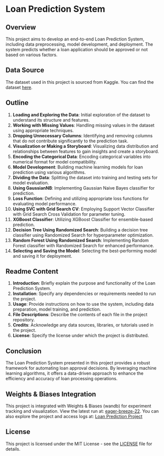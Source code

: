 # Loan Prediction System

## Overview

This project aims to develop an end-to-end Loan Prediction System, including data preprocessing, model development, and deployment. The system predicts whether a loan application should be approved or not based on various factors.

## Data Source

The dataset used in this project is sourced from Kaggle. You can find the dataset [here](https://www.kaggle.com/datasets/burak3ergun/loan-data-set).

## Outline

1. **Loading and Exploring the Data**: Initial exploration of the dataset to understand its structure and features.
2. **Working with Missing Values**: Handling missing values in the dataset using appropriate techniques.
3. **Dropping Unnecessary Columns**: Identifying and removing columns that do not contribute significantly to the prediction task.
4. **Visualization or Making a Storyboard**: Visualizing data distribution and relationships between features to gain insights and create a storyboard.
5. **Encoding the Categorical Data**: Encoding categorical variables into numerical format for model compatibility.
6. **Model Development**: Building machine learning models for loan prediction using various algorithms.
7. **Dividing the Data**: Splitting the dataset into training and testing sets for model evaluation.
8. **Using GaussianNB**: Implementing Gaussian Naive Bayes classifier for prediction.
9. **Loss Function**: Defining and utilizing appropriate loss functions for evaluating model performance.
10. **Using SVC with Grid Search CV**: Employing Support Vector Classifier with Grid Search Cross Validation for parameter tuning.
11. **XGBoost Classifier**: Utilizing XGBoost Classifier for ensemble-based prediction.
12. **Decision Tree Using Randomized Search**: Building a decision tree classifier using Randomized Search for hyperparameter optimization.
13. **Random Forest Using Randomized Search**: Implementing Random Forest classifier with Randomized Search for enhanced performance.
14. **Selecting and Saving the Model**: Selecting the best-performing model and saving it for deployment.

## Readme Content

1. **Introduction**: Briefly explain the purpose and functionality of the Loan Prediction System.
2. **Installation**: Specify any dependencies or requirements needed to run the project.
3. **Usage**: Provide instructions on how to use the system, including data preparation, model training, and prediction.
4. **File Descriptions**: Describe the contents of each file in the project repository.
5. **Credits**: Acknowledge any data sources, libraries, or tutorials used in the project.
6. **License**: Specify the license under which the project is distributed.

## Conclusion

The Loan Prediction System presented in this project provides a robust framework for automating loan approval decisions. By leveraging machine learning algorithms, it offers a data-driven approach to enhance the efficiency and accuracy of loan processing operations.

## Weights & Biases Integration

This project is integrated with Weights & Biases (wandb) for experiment tracking and visualization. View the latest run at: [eager-breeze-22](https://wandb.ai/ericmaniraguha/loan_prediction_project/runs/4pz3wlsb). You can also explore the project and access logs at: [Loan Prediction Project](https://wandb.ai/ericmaniraguha/loan_prediction_project)

## License

This project is licensed under the MIT License - see the [LICENSE](LICENSE) file for details.
